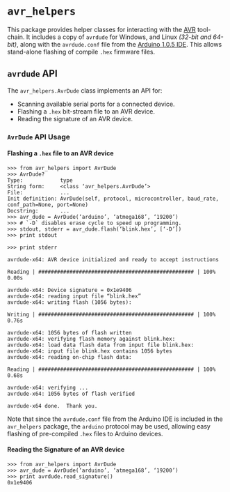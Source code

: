 # `avr_helpers` #

This package provides helper classes for interacting with the [AVR][1]
tool-chain.  It includes a copy of `avrdude` for Windows, and Linux _(32-bit
and 64-bit)_, along with the `avrdude.conf` file from the [Arduino 1.0.5
IDE][2].  This allows stand-alone flashing of compile `.hex` firmware files.

[1]: http://en.wikipedia.org/wiki/Atmel_AVR
[2]: http://arduino.cc/en/main/software


## `avrdude` API ##

The `avr_helpers.AvrDude` class implements an API for:

 - Scanning available serial ports for a connected device.
 - Flashing a `.hex` bit-stream file to an AVR device.
 - Reading the signature of an AVR device.

### `AvrDude` API Usage ###

#### Flashing a `.hex` file to an AVR device ####

    >>> from avr_helpers import AvrDude
    >>> AvrDude?
    Type:            type
    String form:     <class ‘avr_helpers.AvrDude’>
    File:            ...
    Init definition: AvrDude(self, protocol, microcontroller, baud_rate, conf_path=None, port=None)
    Docstring:       ...
    >>> avr_dude = AvrDude(‘arduino’, ‘atmega168’, ‘19200’)
    >>> # `-D` disables erase cycle to speed up programming.
    >>> stdout, stderr = avr_dude.flash(‘blink.hex’, [‘-D’])
    >>> print stdout

    >>> print stderr

    avrdude-x64: AVR device initialized and ready to accept instructions

    Reading | ################################################## | 100% 0.00s

    avrdude-x64: Device signature = 0x1e9406
    avrdude-x64: reading input file “blink.hex”
    avrdude-x64: writing flash (1056 bytes):

    Writing | ################################################## | 100% 0.76s

    avrdude-x64: 1056 bytes of flash written
    avrdude-x64: verifying flash memory against blink.hex:
    avrdude-x64: load data flash data from input file blink.hex:
    avrdude-x64: input file blink.hex contains 1056 bytes
    avrdude-x64: reading on-chip flash data:

    Reading | ################################################## | 100% 0.68s

    avrdude-x64: verifying ...
    avrdude-x64: 1056 bytes of flash verified

    avrdude-x64 done.  Thank you.

Note that since the `avrdude.conf` file from the Arduino IDE is included in the
`avr_helpers` package, the `arduino` protocol may be used, allowing easy
flashing of pre-compiled `.hex` files to Arduino devices.

#### Reading the Signature of an AVR device ####

    >>> from avr_helpers import AvrDude
    >>> avr_dude = AvrDude(‘arduino’, ‘atmega168’, ‘19200’)
    >>> print avrdude.read_signature()
    0x1e9406
